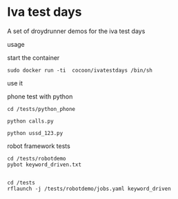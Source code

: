 Iva test days
=============


A set of droydrunner demos for the iva test days

usage

start the container

```
sudo docker run -ti  cocoon/ivatestdays /bin/sh
```

use it


phone test with python

```
cd /tests/python_phone

python calls.py

python ussd_123.py
```


robot framework tests

```
cd /tests/robotdemo
pybot keyword_driven.txt


cd /tests
rflaunch -j /tests/robotdemo/jobs.yaml keyword_driven


```

